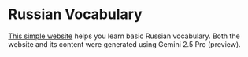 # Russian Vocabulary

[This simple website](https://russian-vocabulary.netlify.app/) helps you learn basic Russian vocabulary. Both the website and its content were generated using Gemini 2.5 Pro (preview).
